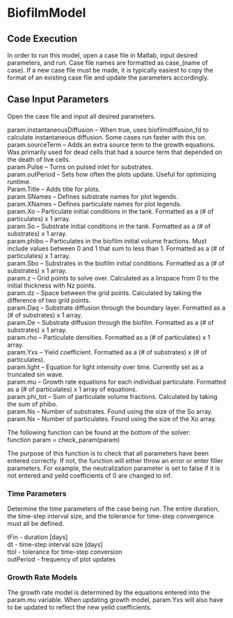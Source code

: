 # BiofilmModel
## Code Execution
In order to run this model, open a case file in Matlab, input desired parameters, and run. Case file names are formatted as case_(name of case). If a new case file must be made, it is typically easiest to copy the format of an existing case file and update the parameters accordingly.

## Case Input Parameters
Open the case file and input all desired parameters.

param.instantaneousDiffusion – When true, uses biofilmdiffusion_fd to calculate instantaneous diffusion. Some cases run faster with this on.  
param.sourceTerm – Adds an extra source term to the growth equations. Was primarily used for dead cells that had a source term that depended on the death of live cells.  
param.Pulse – Turns on pulsed inlet for substrates.  
param.outPeriod – Sets how often the plots update. Useful for optimizing runtime.  
Param.Title – Adds title for plots.  
param.SNames – Defines substrate names for plot legends.  
param.XNames – Defines particulate names for plot legends.  
param.Xo – Particulate initial conditions in the tank. Formatted as a (# of particulates) x 1 array.  
param.So – Substrate initial conditions in the tank. Formatted as a (# of substrates) x 1 array.  
param.phibo – Particulates in the biofilm initial volume fractions. Must include values between 0 and 1 that sum to less than 1. Formatted as a (# of particulates) x 1 array.  
param.Sbo – Substrates in the biofilm initial conditions. Formatted as a (# of substrates) x 1 array.  
param.z – Grid points to solve over. Calculated as a linspace from 0 to the initial thickness with Nz points.  
param.dz – Space between the grid points. Calculated by taking the difference of two grid points.  
param.Daq – Substrate diffusion through the boundary layer. Formatted as a (# of substrates) x 1 array.  
param.De – Substrate diffusion through the biofilm. Formatted as a (# of substrates) x 1 array.  
param.rho – Particulate densities. Formatted as a (# of particulates) x 1 array.   
param.Yxs – Yield coefficient. Formatted as a (# of substrates) x (# of particulates).  
param.light – Equation for light intensity over time. Currently set as a truncated sin wave.  
param.mu – Growth rate equations for each individual particulate. Formatted as a (# of particulates) x 1 array of equations.  
param.phi_tot – Sum of particulate volume fractions. Calculated by taking the sum of phibo.  
param.Ns – Number of substrates. Found using the size of the So array.   
param.Nx – Number of particulates. Found using the size of the Xo array.  

The following function can be found at the bottom of the solver:  
function param = check_param(param)  

The purpose of this function is to check that all parameters have been entered correctly. If not, the function will either throw an error or enter filler parameters. For example, the neutralization parameter is set to false if it is not entered and yeild coefficients of 0 are changed to inf.


### Time Parameters
Determine the time parameters of the case being run.
The entire duration, the time-step interval size, and the tolerance for 
time-step convergence must all be defined.

tFin - duration [days]  
dt - time-step interval size [days]  
ttol - tolerance for time-step conversion  
outPeriod - frequency of plot updates


### Growth Rate Models
The growth rate model is determined by the equations entered into the param.mu variable. When updating growth model, param.Yxs will also have to be updated to reflect the new yeild coefficients.  


